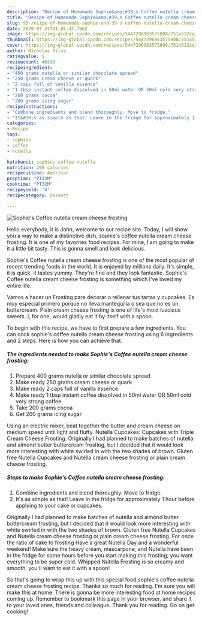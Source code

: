 ```yaml
---
description: "Recipe of Homemade Sophie&amp;#39;s Coffee nutella cream cheese frosting"
title: "Recipe of Homemade Sophie&amp;#39;s Coffee nutella cream cheese frosting"
slug: 95-recipe-of-homemade-sophie-and-39-s-coffee-nutella-cream-cheese-frosting
date: 2020-07-24T21:05:47.796Z
image: https://img-global.cpcdn.com/recipes/5447296963575808/751x532cq70/sophies-coffee-nutella-cream-cheese-frosting-recipe-main-photo.jpg
thumbnail: https://img-global.cpcdn.com/recipes/5447296963575808/751x532cq70/sophies-coffee-nutella-cream-cheese-frosting-recipe-main-photo.jpg
cover: https://img-global.cpcdn.com/recipes/5447296963575808/751x532cq70/sophies-coffee-nutella-cream-cheese-frosting-recipe-main-photo.jpg
author: Nicholas Silva
ratingvalue: 5
reviewcount: 46538
recipeingredient:
- "400 grams nutella or similar chocolate spread"
- "250 grams cream cheese or quark"
- "2 caps full of vanilla essence"
- "1 tbsp instant coffee dissolved in 50ml water OR 50ml cold very strong coffee"
- "200 grams cocoa"
- "200 grams icing sugar"
recipeinstructions:
- "Combine ingredients and blend thoroughly. Move to fridge."
- "It&#39;s as simple as that! Leave in the fridge for approximately 1 hour before applying to your cake or cupcakes."
categories:
- Recipe
tags:
- sophies
- coffee
- nutella

katakunci: sophies coffee nutella 
nutrition: 298 calories
recipecuisine: American
preptime: "PT33M"
cooktime: "PT32M"
recipeyield: "4"
recipecategory: Dessert

---
```



![Sophie&#39;s Coffee nutella cream cheese frosting](https://img-global.cpcdn.com/recipes/5447296963575808/751x532cq70/sophies-coffee-nutella-cream-cheese-frosting-recipe-main-photo.jpg)

Hello everybody, it is John, welcome to our recipe site. Today, I will show you a way to make a distinctive dish, sophie&#39;s coffee nutella cream cheese frosting. It is one of my favorites food recipes. For mine, I am going to make it a little bit tasty. This is gonna smell and look delicious.

Sophie&#39;s Coffee nutella cream cheese frosting is one of the most popular of recent trending foods in the world. It is enjoyed by millions daily. It's simple, it is quick, it tastes yummy. They're fine and they look fantastic. Sophie&#39;s Coffee nutella cream cheese frosting is something which I've loved my entire life.

Vamos a hacer un Frosting para decorar o rellenar tus tartas y cupcakes. Es muy especial primero porque no lleva mantequilla o sea que no es un buttercream. Plain cream cheese frosting is one of life&#39;s most luscious sweets. I, for one, would gladly eat it by itself with a spoon.


To begin with this recipe, we have to first prepare a few ingredients. You can cook sophie&#39;s coffee nutella cream cheese frosting using 6 ingredients and 2 steps. Here is how you can achieve that.

<!--inarticleads1-->

##### The ingredients needed to make Sophie&#39;s Coffee nutella cream cheese frosting:

1. Prepare 400 grams nutella or similar chocolate spread
1. Make ready 250 grams cream cheese or quark
1. Make ready 2 caps full of vanilla essence
1. Make ready 1 tbsp instant coffee dissolved in 50ml water OR 50ml cold very strong coffee
1. Take 200 grams cocoa
1. Get 200 grams icing sugar


Using an electric mixer, beat together the butter and cream cheese on medium speed until light and fluffy. Nutella Cupcakes: Cupcakes with Triple Cream Cheese Frosting. Originally I had planned to make batches of nutella and almond butter buttercream frosting, but I decided that it would look more interesting with white swirled in with the two shades of brown. Gluten free Nutella Cupcakes and Nutella cream cheese frosting or plain cream cheese frosting. 

<!--inarticleads2-->

##### Steps to make Sophie&#39;s Coffee nutella cream cheese frosting:

1. Combine ingredients and blend thoroughly. Move to fridge.
1. It&#39;s as simple as that! Leave in the fridge for approximately 1 hour before applying to your cake or cupcakes.


Originally I had planned to make batches of nutella and almond butter buttercream frosting, but I decided that it would look more interesting with white swirled in with the two shades of brown. Gluten free Nutella Cupcakes and Nutella cream cheese frosting or plain cream cheese frosting. For once the ratio of cake to frosting Have a great Nutella Day and a wonderful weekend! Make sure the heavy cream, mascarpone, and Nutella have been in the fridge for some hours before you start making this frosting; you want everything to be super cold. Whipped Nutella Frosting is so creamy and smooth, you&#39;ll want to eat it with a spoon! 

So that's going to wrap this up with this special food sophie&#39;s coffee nutella cream cheese frosting recipe. Thanks so much for reading. I'm sure you will make this at home. There is gonna be more interesting food at home recipes coming up. Remember to bookmark this page in your browser, and share it to your loved ones, friends and colleague. Thank you for reading. Go on get cooking!
